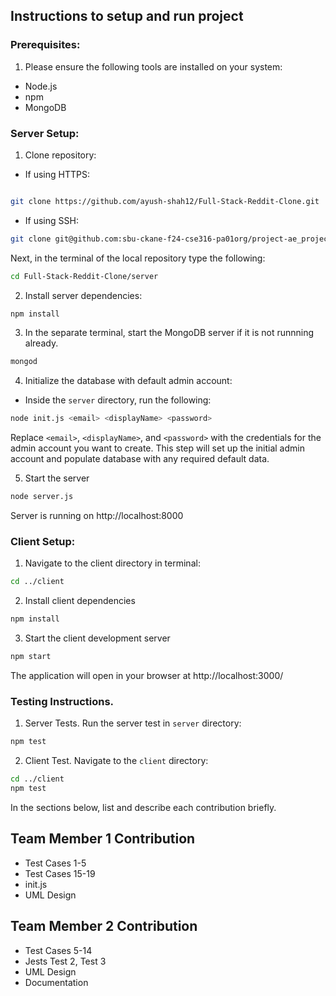 ## Instructions to setup and run project

### Prerequisites:

1. Please ensure the following tools are installed on your system:

- Node.js
- npm
- MongoDB

### Server Setup:

1. Clone repository:

- If using HTTPS:

```sh

git clone https://github.com/ayush-shah12/Full-Stack-Reddit-Clone.git
```

- If using SSH:

```sh
git clone git@github.com:sbu-ckane-f24-cse316-pa01org/project-ae_project.git
```

Next, in the terminal of the local repository type the following:

```sh
cd Full-Stack-Reddit-Clone/server
```

2. Install server dependencies:

```sh
npm install
```

3. In the separate terminal, start the MongoDB server if it is not runnning already.

```sh
mongod
```

4. Initialize the database with default admin account:

- Inside the `server` directory, run the following:

```sh
node init.js <email> <displayName> <password>
```

Replace `<email>`, `<displayName>`, and `<password>` with the credentials for the admin account you want to create. This step will set up the initial admin account and populate database with any required default data.

5. Start the server

```sh
node server.js
```

Server is running on http://localhost:8000

### Client Setup:

1. Navigate to the client directory in terminal:

```sh
cd ../client
```

2. Install client dependencies

```sh
npm install
```

3. Start the client development server

```sh
npm start
```

The application will open in your browser at http://localhost:3000/

### Testing Instructions.

1. Server Tests.
   Run the server test in `server` directory:

```sh
npm test
```

2. Client Test. Navigate to the `client` directory:

```sh
cd ../client
npm test
```

In the sections below, list and describe each contribution briefly.

## Team Member 1 Contribution

- Test Cases 1-5
- Test Cases 15-19
- init.js
- UML Design

## Team Member 2 Contribution

- Test Cases 5-14
- Jests Test 2, Test 3
- UML Design
- Documentation

